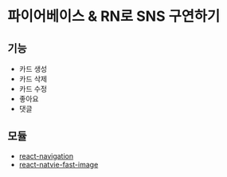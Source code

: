 # 파이어베이스 & RN로 SNS 구연하기

## 기능
- 카드 생성
- 카드 삭제
- 카드 수정
- 좋아요
- 댓글


## 모듈
- [react-navigation](https://reactnavigation.org/docs/en/getting-started.html)
- [react-natvie-fast-image](https://github.com/DylanVann/react-native-fast-image)